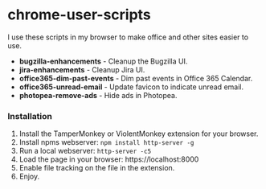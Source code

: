 # chrome-user-scripts
I use these scripts in my browser to make office and other sites easier to use.

* **bugzilla-enhancements** - Cleanup the Bugzilla UI.
* **jira-enhancements** - Cleanup Jira UI.
* **office365-dim-past-events** - Dim past events in Office 365 Calendar.
* **office365-unread-email** - Update favicon to indicate unread email.
* **photopea-remove-ads** - Hide ads in Photopea.

### Installation
1. Install the TamperMonkey or ViolentMonkey extension for your browser.
2. Install npms webserver: `npm install http-server -g`
2. Run a local webserver: `http-server -c5`
3. Load the page in your browser: https://localhost:8000
4. Enable file tracking on the file in the extension.
5. Enjoy.

